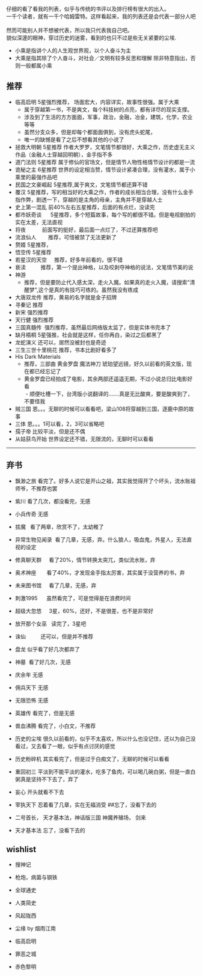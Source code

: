 
仔细的看了看我的列表，似乎与传统的书评以及排行榜有很大的出入。    
一千个读者，就有一千个哈姆雷特。这样看起来，我的列表还是会代表一部分人吧    
然而可能别人并不想被代表，所以我只代表我自己吧。      
貌似深邃的眼神，穿过历史的迷雾，看到的也只不过是些无关紧要的尘埃.    
  
  
* 小乘是指讲个人的人生观世界观，以个人奋斗为主
* 大乘是指其除了个人奋斗，对社会／文明有较多反思和理解
除非特意指出，否则一般都属小乘
     

## 推荐
* 临高启明        5星强烈推荐， 场面宏大，内容详实，故事性很强。属于大乘
  - 属于穿越第一书，不是爽文，每个科技树的点亮，都有详尽的现实支撑。
  - 涉及到了生活的方方面面，军事，政治，金融，冶金，建筑，化学，农业等等
  - 虽然分支众多，但是却每个都面面俱到，没有虎头蛇尾，
  - 唯一的缺憾是看了之后不想看其他的小说了
* 拯救大明朝 5星推荐 作者大罗罗，文笔情节都很好，大乘之作，历史虚无主义作品（金融人士穿越回明朝），金手指不多
* 道门法则 5星推荐 属于修仙的官场文，但是情节人物性格情节设计的都是一流
* 诡秘之主 6星推荐 世界的设定相当赞，情节设计紧凑合理，没有灌水，属于小乘里的最强作品吧
* 民国之文豪崛起   5星推荐,属于爽文，文笔情节都还算不错
* 覆汉 5星推荐，写的相当好的大乘之作，作者的成长相当合理，没有什么金手指作弊，剧透一下，穿越的是主角的母亲，主角并不是穿越人士
* 史上第一混乱    前40%左右五星推荐，后面的有点烂，没读完  
* 都市妖奇谈      5星推荐，多个短篇故事，每个写的都很不错。但是电视剧拍的实在太差，无法直视
* 将夜           前面写的挺好，最后面一点烂了，不过还算推荐吧
* 流浪仙人        推荐，可惜被禁了无法更新了
* 赘婿           5星推荐，
* 悟空传         5星推荐
* 若星汉的天空     推荐，好多年前看的，很不错
* 亵渎          推荐，第一个提出神格，以及咬剥夺神格的说法，文笔情节美的说
* 神游       
  - 推荐，但是要防止代入感太深，走火入魔。如果真的走火入魔，请搜索"清醒梦",这个是真的有技巧可练的。虽然我没有练成
* 大唐双龙传 推荐，黄易的名字就是金子招牌
* 寻秦记 推荐
* 新宋 强烈推荐
* 天行健 强烈推荐
* 三国真髓传  强烈推荐，虽然最后网络版太监了，但是实体书完本了
* 缺月梧桐 5星强推，社会就是这样，任你再白，染过之后都黑了
* 龙蛇演义 还可以，居然没被封也是奇迹
* 三生三世十里桃花 推荐，书本比剧好看多了
* His Dark Materials    
  - 推荐，三部曲 黄金罗盘 魔法神刀 琥珀望远镜，好久以前看的英文版，现在都已经忘记了    
  - 黄金罗盘已经拍成了电影，其余两部还遥遥无期，不过小说总归比电影好看     
  - 顺便吐槽一下，台湾版小说翻译的.......真是无比酸爽，要是酸爽到了，不要怪我      
* 贼三国 恩。。。无聊的时候可以看看吧，梁山108将穿越到三国，逐鹿中原的故事    
* 三体  恩。。。1可以看，2，3可以省略吧
* 孺子帝 比较平淡，但是还不偶 
* 从姑获鸟开始  世界设定还不错，无限流的，无聊时可以看看

----------------

## 弃书  
* 飘渺之旅 看完了。好多人说它是开山之祖，其实我觉得开了个坏头，流水账祖师爷，不推荐也罢
* 紫川 看了几次，都没看完，无感
* 小兵传奇 无感
* 拔魔   看了两章，欣赏不了，太幼稚了  
* 异常生物见闻录  看了几章，无感，弃。什么狼人，吸血鬼，外星人，无法直视的设定
* 修真聊天群     看了20%，情节转换太突兀，类似流水账，弃
* 奥术神座       看了40%，才发现金手指太厉害，其实属于没营养的书，弃
* 未来图书馆     看了几章，无感，弃
* 刺激1995      虽然看完了，可是觉得是在浪费时间
* 超级大忽悠     3星，60%，还好，不是很差，也不是非常好
* 放开那个女巫   读完了，3星吧
* 诛仙          还可以，但是并不推荐
* 盘龙 似乎看了好几次都弃了
* 神墓  看了好几次，无感
* 庆余年 无感
* 佣兵天下 无感
* 无限恐怖 无感
* 英雄传 看完了，但是无感
* 兽血沸腾 看完了，小白文，不推荐
* 历史的尘埃 很久以前看的，似乎不太喜欢，所以什么也没记住，还以为自己没看过，又去看了一眼，似乎有点讨厌的感觉
* 历史粉碎机 其实看完了，但是过于白痴文了，无聊的时候可以看看
* 重回初三 平淡到不能平淡的灌水，吃多了鱼肉，可以喝几碗白粥，但是一直白粥真是坚持不下去了，弃了
* 妄心 开头就看不下去
* 宰执天下 忍着看了几章，实在无福消受
##忘了，没看下去的
* 二号首长， 天才基本法，神话版三国 神魔养殖场， 剑来 

* 天才基本法 忘了，没看下去的


## wishlist
* 搜神记
* 枪炮，病菌与钢铁
* 全球通史
* 人类简史
* 风起陇西
* 尘缘 by 烟雨江南

* 临高启明
* 罪恶之城
* 赤色黎明
